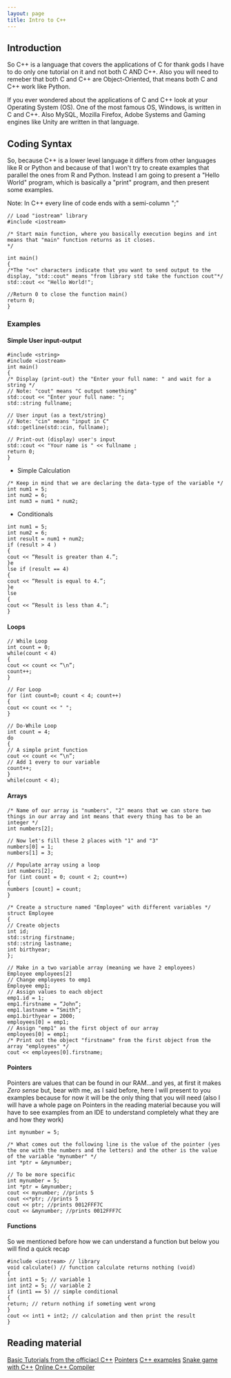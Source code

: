 ```yaml
---
layout: page
title: Intro to C++
---
```

## Introduction
So C++ is a language that covers the applications of C for thank gods I have to do only one tutorial on it and not both C AND C++. Also you will need to remeber that both C and C++ are Object-Oriented, that means both C and C++ work like Python.

If you ever wondered about the applications of C and C++ look at your Operating System (OS). One of the most famous OS, Windows, is written in C and C++. Also MySQL, Mozilla Firefox, Adobe Systems and Gaming engines like Unity are written in that language.

## Coding Syntax
So, because C++ is a lower level language it differs from other languages like R or Python and because of that I won't try to create examples that parallel the ones from R and Python. Instead I am going to present a "Hello World" program, which is basically a "print" program, and then present some examples.

Note: In C++ every line of code ends with a semi-column ";"

```
// Load "iostream" library
#include <iostream>

/* Start main function, where you basically execution begins and int means that "main" function returns as it closes.
*/

int main()
{
/*The "<<" characters indicate that you want to send output to the display, "std::cout" means "from library std take the function cout"*/
std::cout << "Hello World!";

//Return 0 to close the function main()
return 0;
}
```

### Examples

#### Simple User input-output
```
#include <string>
#include <iostream>
int main()
{
/* Display (print-out) the "Enter your full name: " and wait for a string */
// Note: "cout" means "C output something"
std::cout << "Enter your full name: ";
std::string fullname;

// User input (as a text/string)
// Note: "cin" means "input in C"
std::getline(std::cin, fullname);

// Print-out (display) user's input
std::cout << "Your name is " << fullname ;
return 0;
}
```
+ Simple Calculation
```
/* Keep in mind that we are declaring the data-type of the variable */
int num1 = 5;
int num2 = 6;
int num3 = num1 * num2;
```


+ Conditionals
```
int num1 = 5;
int num2 = 6;
int result = num1 + num2;
if (result > 4 )
{
cout << “Result is greater than 4.”;
}e
lse if (result == 4)
{
cout << “Result is equal to 4.”;
}e
lse
{
cout << “Result is less than 4.”;
}
```
#### Loops
```
// While Loop
int count = 0;
while(count < 4)
{
cout << count << “\n”;
count++;
}

// For Loop
for (int count=0; count < 4; count++)
{
cout << count << " ";
}

// Do-While Loop
int count = 4;
do
{
// A simple print function
cout << count << “\n”;
// Add 1 every to our variable
count++;
}
while(count < 4);
```

#### Arrays
```
/* Name of our array is "numbers", "2" means that we can store two things in our array and int means that every thing has to be an integer */
int numbers[2];

// Now let's fill these 2 places with "1" and "3"
numbers[0] = 1;
numbers[1] = 3;

// Populate array using a loop
int numbers[2];
for (int count = 0; count < 2; count++)
{
numbers [count] = count;
}

/* Create a structure named "Employee" with different variables */
struct Employee
{
// Create objects
int id;
std::string firstname;
std::string lastname;
int birthyear;
};

// Make in a two variable array (meaning we have 2 employees)
Employee employees[2]
// Change employees to emp1
Employee emp1;
// Assign values to each object
emp1.id = 1;
emp1.firstname = “John”;
emp1.lastname = “Smith”;
emp1.birthyear = 2000;
employees[0] = emp1;
// Assign "emp1" as the first object of our array
employees[0] = emp1;
/* Print out the object "firstname" from the first object from the array "employees" */
cout << employees[0].firstname;
``` 

#### Pointers
Pointers are values that can be found in our RAM...and yes, at first it makes _Zero sense_ but, bear with me, as I said before, here I will present to you examples because for now it will be the only thing that you will need (also I will have a whole page on Pointers in the reading material because you will have to see examples from an IDE to understand completely what they are and how they work)

```
int mynumber = 5;

/* What comes out the following line is the value of the pointer (yes the one with the numbers and the letters) and the other is the value of the variable "mynumber" */
int *ptr = &mynumber;

// To be more specific
int mynumber = 5;
int *ptr = &mynumber;
cout << mynumber; //prints 5
cout <<*ptr; //prints 5
cout << ptr; //prints 0012FFF7C
cout << &mynumber; //prints 0012FFF7C
```
#### Functions
So we mentioned before how we can understand a function but below you will find a quick recap

```
#include <iostream> // library
void calculate() // function calculate returns nothing (void)
{
int int1 = 5; // variable 1
int int2 = 5; // variable 2 
if (int1 == 5) // simple conditional
{
return; // return nothing if someting went wrong
}
cout << int1 + int2; // calculation and then print the result
}
```


## Reading material
[Basic Tutorials from the officiacl C++](http://www.cplusplus.com/doc/tutorial/)
[Pointers](http://www.cplusplus.com/doc/tutorial/pointers/)
[C++ examples](https://www.programiz.com/cpp-programming/examples)
[Snake game with C++](http://cplusplus.happycodings.com/computer-graphics/code24.html)
[Online C++ Compiler](http://cpp.sh/)

